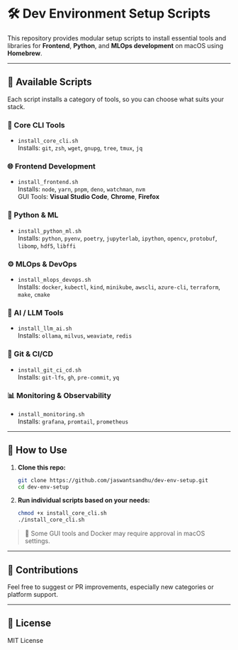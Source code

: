 
# 🛠 Dev Environment Setup Scripts

This repository provides modular setup scripts to install essential tools and libraries for **Frontend**, **Python**, and **MLOps development** on macOS using **Homebrew**.

---

## 📜 Available Scripts

Each script installs a category of tools, so you can choose what suits your stack.

### 🧰 Core CLI Tools
- `install_core_cli.sh`  
  Installs: `git`, `zsh`, `wget`, `gnupg`, `tree`, `tmux`, `jq`

### 🌐 Frontend Development
- `install_frontend.sh`  
  Installs: `node`, `yarn`, `pnpm`, `deno`, `watchman`, `nvm`  
  GUI Tools: **Visual Studio Code**, **Chrome**, **Firefox**

### 🐍 Python & ML
- `install_python_ml.sh`  
  Installs: `python`, `pyenv`, `poetry`, `jupyterlab`, `ipython`, `opencv`, `protobuf`, `libomp`, `hdf5`, `libffi`

### ⚙️ MLOps & DevOps
- `install_mlops_devops.sh`  
  Installs: `docker`, `kubectl`, `kind`, `minikube`, `awscli`, `azure-cli`, `terraform`, `make`, `cmake`

### 🤖 AI / LLM Tools
- `install_llm_ai.sh`  
  Installs: `ollama`, `milvus`, `weaviate`, `redis`

### 🔧 Git & CI/CD
- `install_git_ci_cd.sh`  
  Installs: `git-lfs`, `gh`, `pre-commit`, `yq`

### 📊 Monitoring & Observability
- `install_monitoring.sh`  
  Installs: `grafana`, `promtail`, `prometheus`

---

## 🚀 How to Use

1. **Clone this repo:**
   ```bash
   git clone https://github.com/jaswantsandhu/dev-env-setup.git
   cd dev-env-setup
   ```

2. **Run individual scripts based on your needs:**
   ```bash
   chmod +x install_core_cli.sh
   ./install_core_cli.sh
   ```
   
> 📝 Some GUI tools and Docker may require approval in macOS settings.

---

## 💬 Contributions

Feel free to suggest or PR improvements, especially new categories or platform support.

---

## 📄 License

MIT License
